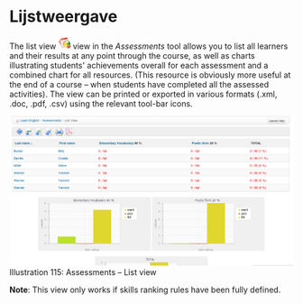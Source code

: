 # Lijstweergave

The list view ![](../../.gitbook/assets/graphics201%20%283%29.png) view in the _Assessments_ tool allows you to list all learners and their results at any point through the course, as well as charts illustrating students' achievements overall for each assessment and a combined chart for all resources. \(This resource is obviously more useful at the end of a course – when students have completed all the assessed activities\). The view can be printed or exported in various formats \(.xml, .doc, .pdf, .csv\) using the relevant tool-bar icons.

![](../../.gitbook/assets/images141%20%284%29.png)Illustration 115: Assessments – List view

**Note**: This view only works if skills ranking rules have been fully defined.

